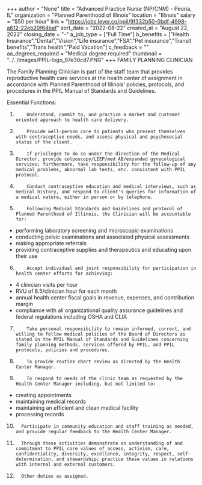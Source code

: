 +++
author = "None"
title = "Advanced Practice Nurse (NP/CNM) - Peoria, IL"
organization = "Planned Parenthood of Illinois"
location = "Illinois"
salary = "$50 per hour"
link = "https://jobs.lever.co/ppil/9f332b50-0bdf-4998-a612-22eb20f64baf"
sort_date = "2022-08-22"
created_at = "August 22, 2022"
closing_date = "-"
a_job_type = ["Full Time"]
b_benefits = ["Health Insurance","Dental","Vision","Life insurance","FSA","Pet insurance","Transit benefits","Trans health","Paid Vacation"]
c_feedback = ""
aa_degrees_required = "Medical degree required"
thumbnail = "../../images/PPIL-logo_97e30cd7.PNG"
+++
FAMILY PLANNING CLINICIAN
 
The Family Planning Clinician is part of the staff team that provides reproductive health care services at the health center of assignment in accordance with Planned Parenthood of Illinois’ policies, protocols, and procedures in the PPIL Manual of Standards and Guidelines.
 
Essential Functions:

1.         Understand, commit to, and practice a market and customer oriented approach to health care delivery.
 
2.         Provide well-person care to patients who present themselves with contraceptive needs, and assess physical and psychosocial status of the client.
 
3.         If privileged to do so under the direction of the Medical Director, provide colposcopy/LEEP/med AB/expanded gynecological services; furthermore, take responsibility for the follow-up of any medical problems, abnormal lab tests, etc. consistent with PPIL protocol.
 
4.         Conduct contraceptive education and medical interviews, such as medical history, and respond to client's queries for information of a medical nature, either in person or by telephone.
 
5.         Following Medical Standards and Guidelines and protocol of Planned Parenthood of Illinois, the Clinician will be accountable for:
*  performing laboratory screening and microscopic examinations
*  conducting pelvic examinations and associated physical assessments
*  making appropriate referrals
*  providing contraceptive supplies and therapeutics and educating upon their use
 
6.         Accept individual and joint responsibility for participation in health center efforts for achieving:
*  4 clinician visits per hour
*  RVU of 8.5/clinician hour for each month
*  annual health center fiscal goals in revenue, expenses, and contribution margin
*  compliance with all organizational quality assurance guidelines and federal regulations including OSHA and CLIA
 
7.         Take personal responsibility to remain informed, current, and willing to follow medical policies of the Board of Directors as stated in the PPIL Manual of Standards and Guidelines concerning family planning methods, services offered by PPIL, and PPIL protocols, policies and procedures.
 
8.         To provide routine chart review as directed by the Health Center Manager.
 
9.         To respond to needs of the clinic team as requested by the Health Center Manager including, but not limited to:
*  creating appointments
*  maintaining medical records
*  maintaining an efficient and clean medical facility
*  processing records
 
10.       Participate in community education and staff training as needed, and provide regular feedback to the Health Center Manager.
 
11.       Through these activities demonstrate an understanding of and commitment to PPIL core values of access, activism, care, confidentiality, diversity, excellence, integrity, respect, self-determination, and stewardship; practice these values in relations with internal and external customers.
 
12.       Other duties as assigned.